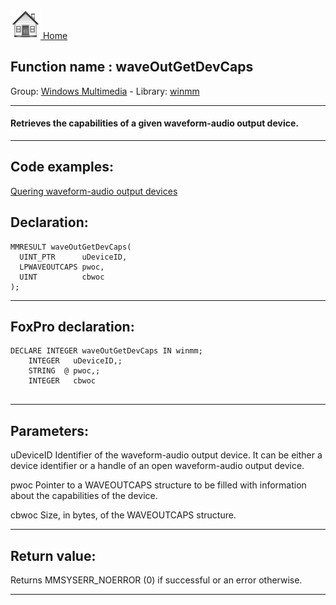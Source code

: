 [<img src="../../images/home.png"> Home ](https://github.com/VFPX/Win32API)  

## Function name : waveOutGetDevCaps
Group: [Windows Multimedia](../../functions_group.md#Windows_Multimedia)  -  Library: [winmm](../../libraries.md#winmm)  
***  


#### Retrieves the capabilities of a given waveform-audio output device.
***  


## Code examples:
[Quering waveform-audio output devices](../../samples/sample_393.md)  

## Declaration:
```foxpro  
MMRESULT waveOutGetDevCaps(
  UINT_PTR      uDeviceID,
  LPWAVEOUTCAPS pwoc,
  UINT          cbwoc
);  
```  
***  


## FoxPro declaration:
```foxpro  
DECLARE INTEGER waveOutGetDevCaps IN winmm;
	INTEGER   uDeviceID,;
	STRING  @ pwoc,;
	INTEGER   cbwoc
  
```  
***  


## Parameters:
uDeviceID 
Identifier of the waveform-audio output device. It can be either a device identifier or a handle of an open waveform-audio output device. 

pwoc 
Pointer to a WAVEOUTCAPS structure to be filled with information about the capabilities of the device. 

cbwoc 
Size, in bytes, of the WAVEOUTCAPS structure.  
***  


## Return value:
Returns MMSYSERR_NOERROR (0) if successful or an error otherwise.  
***  

